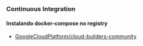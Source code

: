 ### Continuous Integration

#### Instalando docker-compose no registry

- [GoogleCloudPlatform/cloud-builders-community](https://github.com/GoogleCloudPlatform/cloud-builders-community/tree/master/docker-compose)
